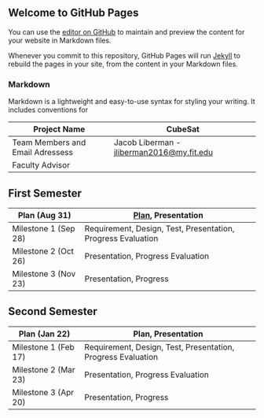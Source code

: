 
## Welcome to GitHub Pages

You can use the [editor on GitHub](https://github.com/jacobliberman/CubeSat/edit/gh-pages/index.md) to maintain and preview the content for your website in Markdown files.

Whenever you commit to this repository, GitHub Pages will run [Jekyll](https://jekyllrb.com/) to rebuild the pages in your site, from the content in your Markdown files.

### Markdown

Markdown is a lightweight and easy-to-use syntax for styling your writing. It includes conventions for

| Project Name                      | CubeSat                                   |
|-----------------------------------|-------------------------------------------|
| Team Members and Email Adressess  | Jacob Liberman - jliberman2016@my.fit.edu |
| Faculty Advisor                   |                                           |

## First Semester


| Plan (Aug 31)        | [Plan](plan1.pdf), Presentation                              |
|----------------------|--------------------------------------------------------------|
| Milestone 1 (Sep 28) | Requirement, Design, Test, Presentation, Progress Evaluation |
| Milestone 2 (Oct 26) | Presentation, Progress Evaluation                            |
| Milestone 3 (Nov 23) | Presentation, Progress                                       |


## Second Semester

| Plan (Jan 22)        	| Plan, Presentation                                           	|
|----------------------	|--------------------------------------------------------------	|
| Milestone 1 (Feb 17) 	| Requirement, Design, Test, Presentation, Progress Evaluation 	|
| Milestone 2 (Mar 23) 	| Presentation, Progress Evaluation                            	|
| Milestone 3 (Apr 20) 	| Presentation, Progress                                       	|
